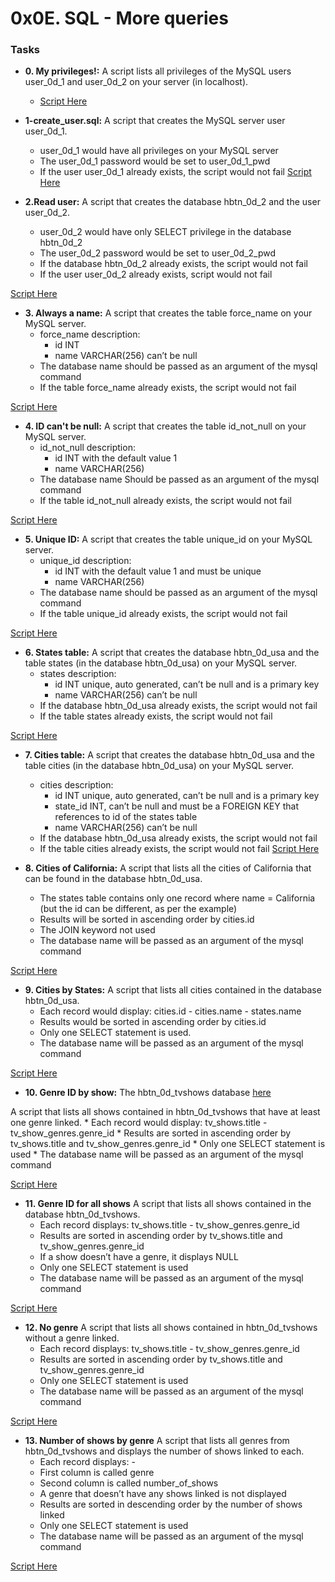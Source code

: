 # 0x0E. SQL - More queries

### Tasks
* **0. My privileges!:**
A script lists all privileges of the MySQL users user_0d_1 and user_0d_2 on your server (in localhost).
    * [ Script Here ](./0-privileges.sql)

* **1-create_user.sql:**
A script that creates the MySQL server user user_0d_1.
    * user_0d_1 would have all privileges on your MySQL server
    * The user_0d_1 password would be set to user_0d_1_pwd
    * If the user user_0d_1 already exists, the script would not fail
[ Script Here ](./1-create_user.sql)

* **2.Read user:**
A script that creates the database hbtn_0d_2 and the user user_0d_2.
    * user_0d_2 would have only SELECT privilege in the database hbtn_0d_2
    * The user_0d_2 password would be set to user_0d_2_pwd
    * If the database hbtn_0d_2 already exists, the script would not fail
    * If the user user_0d_2 already exists, script would not fail

[ Script Here ](./2-create_read_user.sql)

* **3. Always a name:**
A script that creates the table force_name on your MySQL server.
    * force_name description:
        * id INT
        * name VARCHAR(256) can’t be null
    * The database name should be passed as an argument of the mysql command
    * If the table force_name already exists, the script would not fail

[ Script Here ](./3-force_name.sql)

* **4. ID can't be null:**
A script that creates the table id_not_null on your MySQL server.
    * id_not_null description:
        * id INT with the default value 1
        * name VARCHAR(256)
    * The database name Should be passed as an argument of the mysql command
    * If the table id_not_null already exists, the script would not fail

[ Script Here ](./4-never_empty.sql)

* **5. Unique ID:**
A  script that creates the table unique_id on your MySQL server.
    * unique_id description:
        * id INT with the default value 1 and must be unique
        * name VARCHAR(256)
    * The database name should be passed as an argument of the mysql command
    * If the table unique_id already exists, the script would not fail

[ Script Here ](./5-unique_id.sql)

* **6. States table:**
A script that creates the database hbtn_0d_usa and the table states (in the database hbtn_0d_usa) on your MySQL server.
    * states description:
        * id INT unique, auto generated, can’t be null and is a primary key
        * name VARCHAR(256) can’t be null
    * If the database hbtn_0d_usa already exists, the script would not fail
    * If the table states already exists, the script would not fail

[ Script Here ](./6-states.sql)

* **7. Cities table:**
A script that creates the database hbtn_0d_usa and the table cities (in the database hbtn_0d_usa) on your MySQL server.
    * cities description:
        * id INT unique, auto generated, can’t be null and is a primary key
        * state_id INT, can’t be null and must be a FOREIGN KEY that references to id of the states table
        * name VARCHAR(256) can’t be null
    * If the database hbtn_0d_usa already exists, the script would not fail
    * If the table cities already exists, the script would not fail
[ Script Here ](./7-cities.sql)

* **8. Cities of California:**
A script that lists all the cities of California that can be found in the database hbtn_0d_usa.
    * The states table contains only one record where name = California (but the id can be different, as per the example)
    * Results will be sorted in ascending order by cities.id
    * The JOIN keyword not used
    * The database name will be passed as an argument of the mysql command

[ Script Here ](./8-cities_of_california_subquery.sql)

* **9. Cities by States:**
A script that lists all cities contained in the database hbtn_0d_usa.
    * Each record would display: cities.id - cities.name - states.name
    * Results would be sorted in ascending order by cities.id
    * Only one SELECT statement is used.
    * The database name will be passed as an argument of the mysql command

[ Script Here ](./9-cities_by_state_join.sql)

* **10. Genre ID by show:**
The hbtn_0d_tvshows database [here](./https://s3.amazonaws.com/intranet-projects-files/holbertonschool-higher-level_programming+/274/hbtn_0d_tvshows.sql)

A script that lists all shows contained in hbtn_0d_tvshows that have at least one genre linked.
    * Each record would display: tv_shows.title - tv_show_genres.genre_id
    * Results are sorted in ascending order by tv_shows.title and tv_show_genres.genre_id
    * Only one SELECT statement is used
    * The database name will be passed as an argument of the mysql command

[ Script Here ](./10-genre_id_by_show.sql)

* **11. Genre ID for all shows**
A script that lists all shows contained in the database hbtn_0d_tvshows.
    * Each record displays: tv_shows.title - tv_show_genres.genre_id
    * Results are sorted in ascending order by tv_shows.title and tv_show_genres.genre_id
    * If a show doesn’t have a genre, it displays NULL
    * Only one SELECT statement is used
    * The database name will be passed as an argument of the mysql command

[ Script Here ](./11-genre_id_all_shows.sql)

* **12. No genre**
A script that lists all shows contained in hbtn_0d_tvshows without a genre linked.
    * Each record displays: tv_shows.title - tv_show_genres.genre_id
    * Results are sorted in ascending order by tv_shows.title and tv_show_genres.genre_id
    * Only one SELECT statement is used
    * The database name will be passed as an argument of the mysql command

[ Script Here ](./12-no_genre.sql)

* **13. Number of shows by genre**
A script that lists all genres from hbtn_0d_tvshows and displays the number of shows linked to each.
    * Each record displays: <TV Show genre> - <Number of shows linked to this genre>
    * First column is called genre
    * Second column is called number_of_shows
    * A genre that doesn’t have any shows linked is not displayed
    * Results are sorted in descending order by the number of shows linked
    * Only one SELECT statement is used
    * The database name will be passed as an argument of the mysql command

[ Script Here ](./13-count_shows_by_genre.sql)

